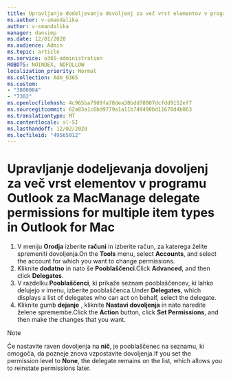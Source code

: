 ```yaml
---
title: Upravljanje dodeljevanja dovoljenj za več vrst elementov v programu Outlook za Mac
ms.author: v-smandalika
author: v-smandalika
manager: dansimp
ms.date: 12/01/2020
ms.audience: Admin
ms.topic: article
ms.service: o365-administration
ROBOTS: NOINDEX, NOFOLLOW
localization_priority: Normal
ms.collection: Adm_O365
ms.custom:
- "3800004"
- "7302"
ms.openlocfilehash: 4c965ba7909fa78dea38bdd78907dcfdd9152ef7
ms.sourcegitcommit: 62a83a1c6bd9779a1a11b749490bd11670d4b063
ms.translationtype: MT
ms.contentlocale: sl-SI
ms.lasthandoff: 12/02/2020
ms.locfileid: "49565012"
---
```

# <a name="manage-delegate-permissions-for-multiple-item-types-in-outlook-for-mac"></a><span data-ttu-id="b0eef-102">Upravljanje dodeljevanja dovoljenj za več vrst elementov v programu Outlook za Mac</span><span class="sxs-lookup"><span data-stu-id="b0eef-102">Manage delegate permissions for multiple item types in Outlook for Mac</span></span>

1. <span data-ttu-id="b0eef-103">V meniju **Orodja** izberite **računi** in izberite račun, za katerega želite spremeniti dovoljenja.</span><span class="sxs-lookup"><span data-stu-id="b0eef-103">On the **Tools** menu, select **Accounts**, and select the account for which you want to change permissions.</span></span>
2. <span data-ttu-id="b0eef-104">Kliknite **dodatno** in nato še **Pooblaščenci**.</span><span class="sxs-lookup"><span data-stu-id="b0eef-104">Click **Advanced**, and then click **Delegates**.</span></span>
3. <span data-ttu-id="b0eef-105">V razdelku **Pooblaščenci**, ki prikaže seznam pooblaščencev, ki lahko delujejo v imenu, izberite pooblaščenca.</span><span class="sxs-lookup"><span data-stu-id="b0eef-105">Under **Delegates**, which displays a list of delegates who can act on behalf, select the delegate.</span></span>
4. <span data-ttu-id="b0eef-106">Kliknite gumb **dejanje** , kliknite **Nastavi dovoljenja** in nato naredite želene spremembe.</span><span class="sxs-lookup"><span data-stu-id="b0eef-106">Click the **Action** button, click **Set Permissions**, and then make the changes that you want.</span></span>

> [!NOTE]
> <span data-ttu-id="b0eef-107">Če nastavite raven dovoljenja na **nič**, je pooblaščenec na seznamu, ki omogoča, da pozneje znova vzpostavite dovoljenja.</span><span class="sxs-lookup"><span data-stu-id="b0eef-107">If you set the permission level to **None**, the delegate remains on the list, which allows you to reinstate permissions later.</span></span>
